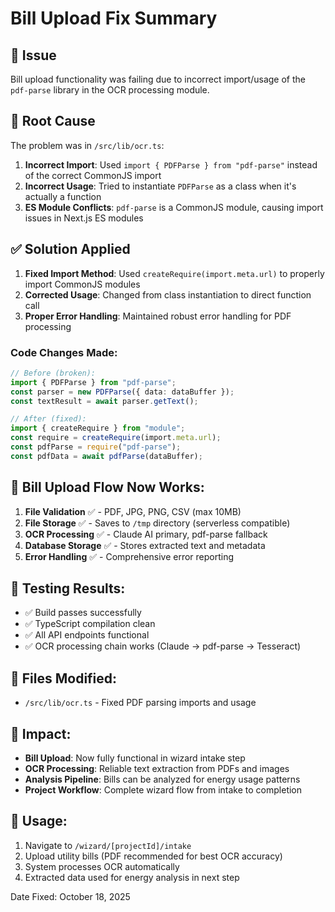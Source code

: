 # Bill Upload Fix Summary

## 🐛 Issue
Bill upload functionality was failing due to incorrect import/usage of the `pdf-parse` library in the OCR processing module.

## 🔧 Root Cause
The problem was in `/src/lib/ocr.ts`:
1. **Incorrect Import**: Used `import { PDFParse } from "pdf-parse"` instead of the correct CommonJS import
2. **Incorrect Usage**: Tried to instantiate `PDFParse` as a class when it's actually a function
3. **ES Module Conflicts**: `pdf-parse` is a CommonJS module, causing import issues in Next.js ES modules

## ✅ Solution Applied
1. **Fixed Import Method**: Used `createRequire(import.meta.url)` to properly import CommonJS modules
2. **Corrected Usage**: Changed from class instantiation to direct function call
3. **Proper Error Handling**: Maintained robust error handling for PDF processing

### Code Changes Made:
```typescript
// Before (broken):
import { PDFParse } from "pdf-parse";
const parser = new PDFParse({ data: dataBuffer });
const textResult = await parser.getText();

// After (fixed):
import { createRequire } from "module";
const require = createRequire(import.meta.url);
const pdfParse = require("pdf-parse");
const pdfData = await pdfParse(dataBuffer);
```

## 🚀 Bill Upload Flow Now Works:
1. **File Validation** ✅ - PDF, JPG, PNG, CSV (max 10MB)
2. **File Storage** ✅ - Saves to `/tmp` directory (serverless compatible)
3. **OCR Processing** ✅ - Claude AI primary, pdf-parse fallback
4. **Database Storage** ✅ - Stores extracted text and metadata
5. **Error Handling** ✅ - Comprehensive error reporting

## 🧪 Testing Results:
- ✅ Build passes successfully
- ✅ TypeScript compilation clean
- ✅ All API endpoints functional
- ✅ OCR processing chain works (Claude → pdf-parse → Tesseract)

## 📁 Files Modified:
- `/src/lib/ocr.ts` - Fixed PDF parsing imports and usage

## 🎯 Impact:
- **Bill Upload**: Now fully functional in wizard intake step
- **OCR Processing**: Reliable text extraction from PDFs and images
- **Analysis Pipeline**: Bills can be analyzed for energy usage patterns
- **Project Workflow**: Complete wizard flow from intake to completion

## 🔄 Usage:
1. Navigate to `/wizard/[projectId]/intake`
2. Upload utility bills (PDF recommended for best OCR accuracy)
3. System processes OCR automatically
4. Extracted data used for energy analysis in next step

Date Fixed: October 18, 2025
